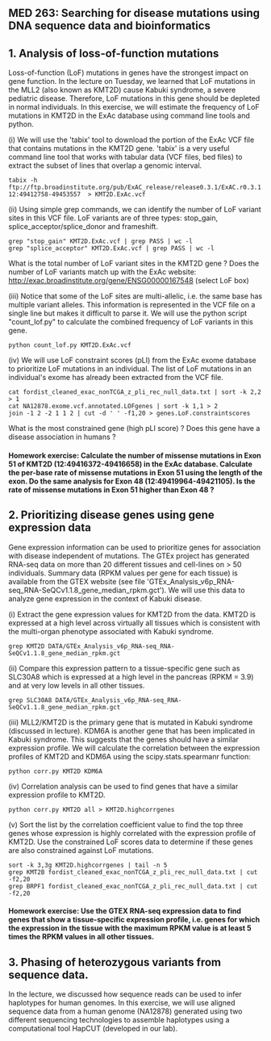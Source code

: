 ## MED 263: Searching for disease mutations using DNA sequence data and bioinformatics 


## 1. Analysis of loss-of-function mutations
Loss-of-function (LoF) mutations in genes have the strongest impact on gene function. In the lecture on Tuesday, we learned that LoF mutations in the MLL2 (also known as KMT2D)
cause Kabuki syndrome, a severe pediatric disease. Therefore, LoF mutations in this gene should be depleted in normal individuals. In this exercise, we will
estimate the frequency of LoF mutations in KMT2D in the ExAc database using command line tools and python.

(i) We will use the 'tabix' tool to download the portion of the ExAc VCF file that contains mutations in the KMT2D gene. 'tabix' is a very useful command line tool that works with tabular data (VCF files, bed files) to extract the subset of lines that overlap a genomic interval.

```Shell
tabix -h ftp://ftp.broadinstitute.org/pub/ExAC_release/release0.3.1/ExAC.r0.3.1.sites.vep.vcf.gz 12:49412758-49453557  > KMT2D.ExAc.vcf
```

(ii) Using simple grep commands, we can identify the number of LoF variant sites in this VCF file. LoF variants are of three types: stop_gain, splice_acceptor/splice_donor and frameshift.

```Shell
grep "stop_gain" KMT2D.ExAc.vcf | grep PASS | wc -l
grep "splice_acceptor" KMT2D.ExAc.vcf | grep PASS | wc -l
```

What is the total number of LoF variant sites in the KMT2D gene ? Does the number of LoF variants match up with the ExAc website: http://exac.broadinstitute.org/gene/ENSG00000167548 (select LoF box)

(iii) Notice that some of the LoF sites are multi-allelic, i.e. the same base has multiple variant alleles. This information is represented in the VCF file on a single line but makes it difficult to parse it. We will use the python script "count_lof.py" to calculate the combined frequency of LoF variants in this gene.

```Shell
python count_lof.py KMT2D.ExAc.vcf
```

(iv) We will use LoF constraint scores (pLI) from the ExAc exome database to prioritize LoF mutations in an individual. The list of LoF mutations in an individual's exome has already been extracted from the VCF file.

```Shell
cat fordist_cleaned_exac_nonTCGA_z_pli_rec_null_data.txt | sort -k 2,2 > 1
cat NA12878.exome.vcf.annotated.LOFgenes | sort -k 1,1 > 2
join -1 2 -2 1 1 2 | cut -d ' ' -f1,20 > genes.LoF.constraintscores
```

What is the most constrained gene (high pLI score) ? Does this gene have a disease association in humans ?

#### Homework exercise: Calculate the number of missense mutations in Exon 51 of KMT2D (12:49416372-49416658) in the ExAc database. Calculate the per-base rate of missense mutations in Exon 51 using the length of the exon. Do the same analysis for Exon 48 (12:49419964-49421105). Is the rate of missense mutations in Exon 51 higher than Exon 48 ?


## 2. Prioritizing disease genes using gene expression data

Gene expression information can be used to prioritize genes for association with disease independent of mutations. The GTEx project has generated RNA-seq data on more than 20 different tissues and cell-lines on > 50 individuals. Summary data (RPKM values per gene for each tissue) is available from the GTEX website (see file 'GTEx_Analysis_v6p_RNA-seq_RNA-SeQCv1.1.8_gene_median_rpkm.gct'). We will use this data to analyze gene expression in the context of Kabuki disease.

(i) Extract the gene expression values for KMT2D from the data. KMT2D is expressed at a high level across virtually all tissues which is consistent with the multi-organ phenotype associated with Kabuki syndrome.

```Shell
grep KMT2D DATA/GTEx_Analysis_v6p_RNA-seq_RNA-SeQCv1.1.8_gene_median_rpkm.gct
```

(ii) Compare this expression pattern to a tissue-specific gene such as SLC30A8 which is expressed at a high level in the pancreas (RPKM = 3.9) and at very low levels in all other tissues.

```Shell
grep SLC30A8 DATA/GTEx_Analysis_v6p_RNA-seq_RNA-SeQCv1.1.8_gene_median_rpkm.gct
```

(iii) MLL2/KMT2D is the primary gene that is mutated in Kabuki syndrome (discussed in lecture). KDM6A is another gene that has been implicated in Kabuki syndrome. This suggests that the genes should have a similar expression profile. We will calculate the correlation between the expression profiles of KMT2D and KDM6A using the scipy.stats.spearmanr function:

```Shell
python corr.py KMT2D KDM6A
```

(iv) Correlation analysis can be used to find genes that have a similar expression profile to KMT2D.

```Shell
python corr.py KMT2D all > KMT2D.highcorrgenes
```

(v) Sort the list by the correlation coefficient value to find the top three genes whose expression is highly correlated with the expression profile of KMT2D. Use the constrained LoF scores data to determine if these genes are also constrained against LoF mutations.

```Shell
sort -k 3,3g KMT2D.highcorrgenes | tail -n 5
grep KMT2B fordist_cleaned_exac_nonTCGA_z_pli_rec_null_data.txt | cut -f2,20
grep BRPF1 fordist_cleaned_exac_nonTCGA_z_pli_rec_null_data.txt | cut -f2,20
```

#### Homework exercise: Use the GTEX RNA-seq expression data to find genes that show a tissue-specific expression profile, i.e. genes for which the expression in the tissue with the maximum RPKM value is at least 5 times the RPKM values in all other tissues.



## 3. Phasing of heterozygous variants from sequence data.
In the lecture, we discussed how sequence reads can be used to infer haplotypes for human genomes. In this exercise, we will use aligned sequence data from a human genome (NA12878) generated using two different sequencing technologies to assemble haplotypes using a computational tool HapCUT (developed in our lab). 








